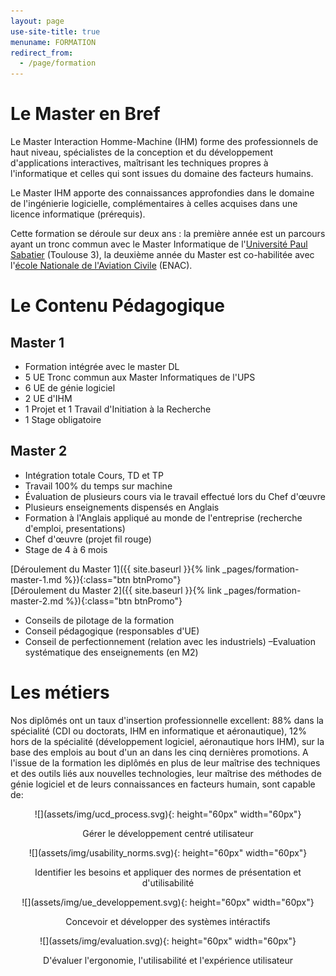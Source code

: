 ```yaml
---
layout: page
use-site-title: true
menuname: FORMATION
redirect_from:
  - /page/formation
---
```


# Le Master en Bref

Le Master Interaction Homme-Machine (IHM) forme des professionnels de haut niveau, 
spécialistes de la conception et du développement d'applications interactives, 
maîtrisant les techniques propres à l'informatique et celles qui sont issues du domaine des facteurs humains.

Le Master IHM apporte des connaissances approfondies dans le domaine de l'ingénierie logicielle, 
complémentaires à celles acquises dans une licence informatique (prérequis).

Cette formation se déroule sur deux ans : la première année est un parcours ayant 
un tronc commun avec le Master Informatique de l'[Université Paul Sabatier](https://www.univ-tlse3.fr/) (Toulouse 3), 
la deuxième année du Master est co-habilitée avec l'[école Nationale de l'Aviation Civile](https://www.enac.fr/fr) (ENAC).


# Le Contenu Pédagogique


<div class="row">
<div class="col-sm-6">

## Master 1

* Formation intégrée avec le master DL
* 5 UE Tronc commun aux Master Informatiques de l'UPS
* 6 UE de génie logiciel
* 2 UE d'IHM
* 1 Projet et 1 Travail d'Initiation à la Recherche
* 1 Stage obligatoire

</div>
<div class="col-sm-6">
  
## Master 2

* Intégration totale Cours, TD et TP
* Travail 100% du temps sur machine
* Évaluation de plusieurs cours via le travail effectué lors du Chef d'œuvre
* Plusieurs enseignements dispensés en Anglais
* Formation à l'Anglais appliqué au monde de l'entreprise (recherche d'emploi, presentations)
* Chef d'œuvre (projet fil rouge)
* Stage de 4 à  6 mois

</div>
</div>
<div class="row">

<div class="col-sm-6">
[Déroulement du Master 1]({{ site.baseurl }}{% link _pages/formation-master-1.md %}){:class="btn btnPromo"}
</div>
<div class="col-sm-6">
[Déroulement du Master 2]({{ site.baseurl }}{% link _pages/formation-master-2.md %}){:class="btn btnPromo"}
</div>
</div>

* Conseils de pilotage de la formation 
* Conseil pédagogique (responsables d'UE) 
* Conseil de perfectionnement (relation avec les industriels) –Evaluation systématique des enseignements (en M2)

# Les métiers

Nos diplômés ont un taux d'insertion professionnelle excellent: 88% dans la spécialité (CDI ou doctorats, IHM en informatique et aéronautique), 
12% hors de la spécialité (développement logiciel, aéronautique hors IHM), sur la base des emplois au bout d'un an dans les cinq dernières promotions. 
A l'issue de la formation les diplômés en plus de leur maîtrise des techniques et des outils liés aux nouvelles technologies, 
leur maîtrise des méthodes de génie logiciel et de leurs connaissances en facteurs humain, sont capable de:



<div class="row">
<div class="col-sm-3">
<p style="text-align:center">
![](assets/img/ucd_process.svg){: height="60px" width="60px"}
</p>
<p style="text-align:center">
Gérer le développement centré utilisateur
</p>
</div>
<div class="col-sm-3">
<p style="text-align:center">
![](assets/img/usability_norms.svg){: height="60px" width="60px"}
</p>
<p style="text-align:center">
Identifier les besoins et appliquer des normes de présentation et d'utilisabilité
</p>
</div>
<div class="col-sm-3">
<p style="text-align:center">
![](assets/img/ue_developpement.svg){: height="60px" width="60px"}
</p>
<p style="text-align:center">
Concevoir et développer des systèmes intéractifs
</p>
</div>
<div class="col-sm-3">
<p style="text-align:center">
![](assets/img/evaluation.svg){: height="60px" width="60px"}
</p>
<p style="text-align:center">
D'évaluer l'ergonomie, l'utilisabilité et l'expérience utilisateur
</p>
</div>
</div>

<!-- 
# Nos Partenaires

L'équipe pédagogique travaille en étroite collaboration avec des industriels pour continuellement améliorer la qualité de la formation. 
A ce jour, nous sommes fiers de compter dans notre conseil de perfectionnement des représentants d'Aéroconseil (AKKA Technologies), Airbus, Intuilab, SOGETI High Tech, Thalès Air Systems.

<p style="text-align: center">
![](assets/img/akka_technologies.png){:height="120px" width="120px" }
![](assets/img/airbus.png){:height="120px" width="120px" }
![](assets/img/intuilab.png){:height="120px" width="120px" }
![](assets/img/sogeti.png){:height="120px" width="120px" }
![](assets/img/thales.png){:height="120px" width="120px" }
</p>

-->

